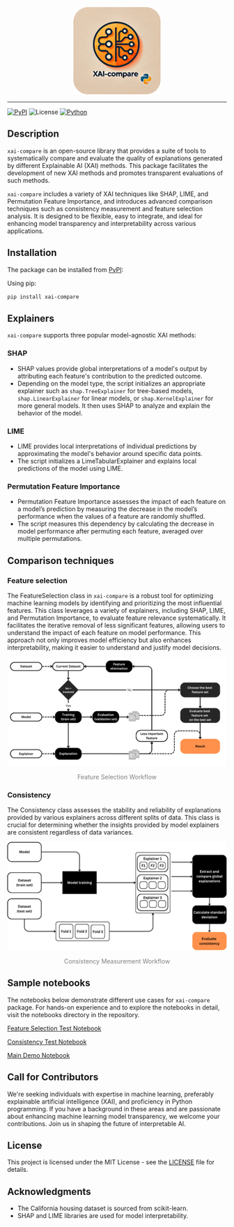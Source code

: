 <div align="center">
    <img src="docs/images/xai-compare_logo.png" alt="Logo" width="200"/>
</div>

---
[![PyPI](https://img.shields.io/badge/pypi-v0.1.0-orange
)](https://pypi.org/project/)
![License](https://img.shields.io/badge/license-MIT-green
)
[![Python](https://img.shields.io/badge/python-%3E3.9-blue)](https://pypi.org/project/)


## Description
`xai-compare` is an open-source library that provides a suite of tools to systematically compare and evaluate the quality of explanations generated by different Explainable AI (XAI) methods. This package facilitates the development of new XAI methods and promotes transparent evaluations of such methods.

`xai-compare` includes a variety of XAI techniques like SHAP, LIME, and Permutation Feature Importance, and introduces advanced comparison techniques such as consistency measurement and feature selection analysis. It is designed to be flexible, easy to integrate, and ideal for enhancing model transparency and interpretability across various applications.


## Installation

The package can be installed from [PyPI](https://pypi.org/project/):

Using pip:
```bash
pip install xai-compare
```

## Explainers

`xai-compare` supports three popular model-agnostic XAI methods:

### SHAP
- SHAP values provide global interpretations of a model's output by attributing each feature's contribution to the predicted outcome.
- Depending on the model type, the script initializes an appropriate explainer such as `shap.TreeExplainer` for tree-based models, `shap.LinearExplainer` for linear models, or `shap.KernelExplainer` for more general models. It then uses SHAP to analyze and explain the behavior of the model.

### LIME
- LIME provides local interpretations of individual predictions by approximating the model's behavior around specific data points.
- The script initializes a LimeTabularExplainer and explains local predictions of the model using LIME.

### Permutation Feature Importance
- Permutation Feature Importance assesses the impact of each feature on a model’s prediction by measuring the decrease in the model’s performance when the values of a feature are randomly shuffled.
- The script measures this dependency by calculating the decrease in model performance after permuting each feature, averaged over multiple permutations.



## Comparison techniques

### Feature selection

The FeatureSelection class in `xai-compare` is a robust tool for optimizing machine learning models by identifying and prioritizing the most influential features. This class leverages a variety of explainers, including SHAP, LIME, and Permutation Importance, to evaluate feature relevance systematically. It facilitates the iterative removal of less significant features, allowing users to understand the impact of each feature on model performance. This approach not only improves model efficiency but also enhances interpretability, making it easier to understand and justify model decisions.


<div align="center">
    <img src="docs/images/Feature_selection_wf.png" alt="Feature Selection Workflow" width="700"/>
    <p style="color: #808080;">Feature Selection Workflow</p>
</div>


### Consistency
The Consistency class assesses the stability and reliability of explanations provided by various explainers across different splits of data. This class is crucial for determining whether the insights provided by model explainers are consistent regardless of data variances. 

<div align="center">
    <img src="docs/images/Consistency_wf.png" alt="Consistency Measurement Workflow" width="700"/>
    <p style="color: #808080;">Consistency Measurement Workflow</p>
</div>


## Sample notebooks
The notebooks below demonstrate different use cases for `xai-compare` package. For hands-on experience and to explore the notebooks in detail, visit the notebooks directory in the repository.

[Feature Selection Test Notebook](
xai_compare/demo_notebooks/feature_selection_test.ipynb)

[Consistency Test Notebook](
xai_compare/demo_notebooks/consistency_test.ipynb)

[Main Demo Notebook](
xai_compare/demo_notebooks/main_demo.ipynb)


## Call for Contributors
We're seeking individuals with expertise in machine learning, preferably explainable artificial intelligence (XAI), and proficiency in Python programming. If you have a background in these areas and are passionate about enhancing machine learning model transparency, we welcome your contributions. Join us in shaping the future of interpretable AI. 


## License
This project is licensed under the MIT License - see the [LICENSE](LICENSE) file for details.


## Acknowledgments
- The California housing dataset is sourced from scikit-learn.
- SHAP and LIME libraries are used for model interpretability.

